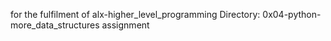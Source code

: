 for the fulfilment of alx-higher_level_programming
Directory: 0x04-python-more_data_structures assignment
